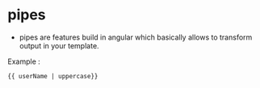 # pipes 
 - pipes are features build in angular which basically allows to transform output in your template.
 
Example : 

```
{{ userName | uppercase}} 

```



